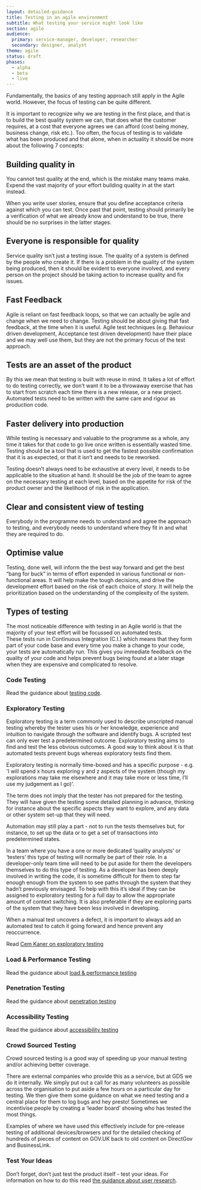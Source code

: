 ```yaml
---
layout: detailed-guidance
title: Testing in an agile environment
subtitle: What testing your service might look like
section: agile
audience: 
  primary: service-manager, developer, researcher
  secondary: designer, analyst
theme: agile
status: draft
phases:
  - alpha
  - beta
  - live
---
```


Fundamentally, the basics of any testing approach still apply in the Agile world. However, the focus of testing can be quite different.  

It is important to recognize why we are testing in the first place, and that is to build the best quality system we can, that does what the customer requires, at a cost that everyone agrees we can afford  (cost being money, business change, risk etc.).  Too often, the focus of testing is to validate what has been produced and that alone, when in actuality it should be more about the following 7 concepts:

## Building quality in

You cannot test quality at the end, which is the mistake many teams make. Expend the vast majority of your effort building quality in at the start instead. 

When you write user stories, ensure that you define acceptance criteria against which you can test. Once past that point, testing should primarily be a verification of what we already know and understand to be true, there should be no surprises in the latter stages.

## Everyone is responsible for quality

Service quality isn’t just a testing issue. The quality of a system is defined by the people who create it. If there is a problem in the quality of the system being produced, then it should be evident to everyone involved, and every person on the project should be taking action to increase quality and fix issues.

## Fast Feedback

Agile is reliant on fast feedback loops, so that we can actually be agile and change when we need to change. Testing should be about giving that fast feedback, at the time when it is useful. Agile test techniques (e.g. Behaviour driven development, Acceptance test driven development) have their place and we may well use them, but they are not the primary focus of the test approach.

## Tests are an asset of the product

By this we mean that testing is built with reuse in mind. It takes a lot of effort to do testing correctly, we don’t want it to be a throwaway exercise that has to start from scratch each time there is a new release, or a new project. Automated tests need to be written with the same care and rigour as production code.

## Faster delivery into production

While testing is necessary and valuable to the programme as a whole, any time it takes for that code to go live once written is essentially wasted time. Testing should be a tool that is used to get the fastest possible confirmation that it is as expected, or that it isn’t and needs to be reworked.

Testing doesn’t always need to be exhaustive at every level, it needs to be applicable to the situation at hand. It should be the job of the team to agree on the necessary testing at each level, based on the appetite for risk of the product owner and the likelihood of risk in the application.

## Clear and consistent view of testing

Everybody in the programme needs to understand and agree the approach to testing, and everybody needs to understand where they fit in and what they are required to do.

## Optimise value

Testing, done well, will inform the the best way forward and get the best “bang for buck” in terms of effort expended in various functional or non-functional areas.  It will help make the tough decisions, and drive the development effort based on the risk of each choice of story.  It will help the prioritization based on the understanding of the complexity of the system.

## Types of testing

The most noticeable difference with testing in an Agile world is that the majority of your  test effort will be focussed on automated tests.   
These tests run in Continuous Integration (C.I.) which means that they form part of your code base and every time you make a change to your code, your tests are automatically run. This gives you immediate feedback on the quality of your code and helps prevent bugs being found at a later stage when they are expensive and complicated to resolve.

### Code Testing
Read the guidance about [testing code](/making-software/codetesting.html).  


### Exploratory Testing
Exploratory testing is a term commonly used to describe unscripted manual testing whereby the tester uses his or her knowledge, experience and intuition to navigate through the software and identify bugs. A scripted test can only ever test a predetermined outcome. Exploratory testing aims to find and test the less obvious outcomes. A good way to think about it is that automated tests prevent bugs whereas exploratory tests find them.  

Exploratory testing is normally time-boxed and has a specific purpose - e.g. 'I will spend x hours exploring y and z aspects of the system (though my explorations may take me elsewhere and it may take more or less time, I’ll use my judgement as I go)'. 

The term does not imply that the tester has not prepared for the testing. They will have given the testing some detailed planning in advance, thinking for instance about the specific aspects they want to explore, and any data or other system set-up that they will need.  

Automation may still play a part - not to run the tests themselves but, for instance, to set up the data or to get a set of transactions into predetermined states.

In a team where you have a one or more dedicated ‘quality analysts’ or ‘testers’ this type of testing will normally be part of their role. In a developer-only team time will need to be put aside for them the developers themselves to do this type of testing. As a developer has been deeply involved in writing the code, it is sometime difficult for them to step far enough enough from the system to see paths through the system that they hadn’t previously envisaged. To help with this it’s ideal if they can be assigned to exploratory testing for a full day to allow the appropriate amount of context switching. It is also preferable if they are exploring parts of the system that they have been less involved in developing.

When a manual test uncovers a defect, it is important to always add an automated test to catch it going forward and hence prevent any reoccurrence.

Read [Cem Kaner on exploratory testing](http://www.kaner.com/pdfs/QAIExploring.pdf)

### Load & Performance Testing
Read the guidance about [load & performance testing](/operations/load-and-performance-testing.html)

### Penetration Testing
Read the guidance about [penetration testing](/operations/penetration-testing.html)

### Accessibility Testing
Read the guidance about [accessibility testing](/making-software/accessibilitytesting.html)

### Crowd Sourced Testing
Crowd sourced testing is a good way of speeding up your manual testing and/or achieving better coverage.  

There are external companies who provide this as a service, but at GDS we do it internally. We simply put out a call for as many volunteers as possible across the organisation to put aside a few hours on a particular day for testing. We then give them some guidance on what we need testing and a central place for them to log bugs and hey presto! Sometimes we incentivise people by creating a ‘leader board’ showing who has tested the most things.  

Examples of where we have used this effectively include for pre-release testing of additional devices/browsers and for the detailed checking of hundreds of pieces of content on GOV.UK back to old content on DirectGov and BusinessLink.

### Test Your Ideas
Don’t forget, don’t just test the product itself - test your ideas.   For information on how to do this read [the guidance about user research](/users/introduction-to-user-research.html).